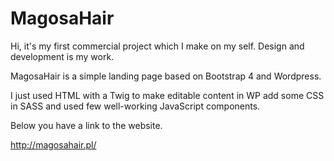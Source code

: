# MagosaHair

Hi, 
it's my first commercial project which I make on my self. 
Design and development is my work. 

MagosaHair is a simple landing page based on Bootstrap 4 and Wordpress. 

I just used HTML with a Twig to make editable content in WP  add some CSS in  SASS and used few well-working JavaScript components. 

Below you have a link to the website. 

http://magosahair.pl/
